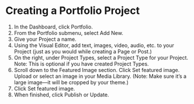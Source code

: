 # Creating a Portfolio Project

1. In the Dashboard, click Portfolio.
2. From the Portfolio submenu, select Add New.
3. Give your Project a name.
4. Using the Visual Editor, add text, images, video, audio, etc. to your Project (just as you would while creating a Page or Post.)
5. On the right, under Project Types, select a Project Type for your Project. Note: This is optional if you have created Project Types.
6. Scroll down to the Featured Image section. Click Set featured image. Upload or select an image in your Media Library. (Note: Make sure it’s a large image—it will be cropped by your theme.)
7. Click Set featured image.
8. When finished, click Publish or Update.
